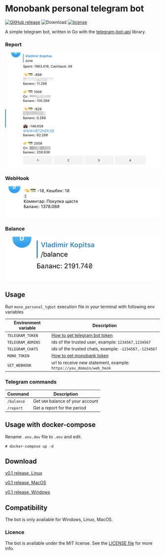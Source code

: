 # Monobank personal telegram bot
[![GitHub release](https://img.shields.io/github/release/vkopitsa/mono_personal_tgbot.svg)]()
![Download](https://img.shields.io/github/downloads/vkopitsa/mono_personal_tgbot/total.svg)
[![license](https://img.shields.io/github/license/vkopitsa/mono_personal_tgbot.svg)]()

A simple telegram bot, written in Go with the [telegram-bot-api](https://github.com/go-telegram-bot-api/telegram-bot-api 'telegram-bot-api') library.

### Report
![mono_personal_tgbot](Resources/screenshot0.png)

### WebHook
![mono_personal_tgbot](Resources/screenshot1.png)

### Balance
![mono_personal_tgbot](Resources/screenshot2.png)

## Usage

Run `mono_personal_tgbot` execution file in your terminal with following env variables

 Environment variable    | Description
------------------------ | -----------------------------------------------------------
`TELEGRAM_TOKEN`         | [How to get telegram bot token](https://core.telegram.org/bots#3-how-do-i-create-a-bot)
`TELEGRAM_ADMINS`        | ids of the trusted user, example: `1234567,1234567`
`TELEGRAM_CHATS`         | ids of the trusted chats, example: `-1234567,-1234567`
`MONO_TOKEN`             | [How to get monobank token](https://api.monobank.ua/)
`SET_WEBHOOK`            | url to receive new statement, example: `https://you_domain/web_hook`

### Telegram commands

 Command                 | Description
------------------------ | -----------------------------------------------------------
`/balance`               | Get `UAH` balance of your account 
`/report`                | Get a report for the period

## Usage with docker-compose

Rename `.env.dev` file to `.env` and edit.

    # docker-compose up -d

## Download
[v0.1 release, Linux](https://github.com/vkopitsa/mono_personal_tgbot/releases/download/v0.1/mono_personal_tgbot-linux-amd64)

[v0.1 release, MacOS](https://github.com/vkopitsa/mono_personal_tgbot/releases/download/v0.1/mono_personal_tgbot-darwin-amd64)

[v0.1 release, Windows](https://github.com/vkopitsa/mono_personal_tgbot/releases/download/v0.1/mono_personal_tgbot-windows-amd64.exe)

## Compatibility
The bot is only available for Windows, Linux, MacOS.

### Licence
The bot is available under the MIT license. See the [LICENSE file](https://github.com/vkopitsa/mono_personal_tgbot/blob/master/LICENSE) for more info.
